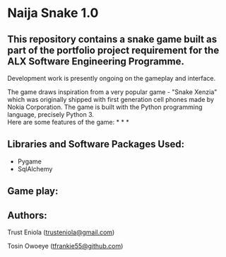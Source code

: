 # Naija Snake 1.0

## This repository contains a snake game built as part of the portfolio project requirement for the ALX Software Engineering Programme.
Development work is presently ongoing on the gameplay and interface.

The game draws inspiration from a very popular game - "Snake Xenzia" which was originally shipped with first generation cell phones made by Nokia Corporation.
The game is built with the Python programming language, precisely Python 3.                                                                                                
Here are some features of the game:
*
*
*
## Libraries and Software Packages Used:
* Pygame
* SqlAlchemy

## Game play:


## Authors:
Trust Eniola (trusteniola@gmail.com)
                                                                                                                                      
Tosin Owoeye (tfrankie55@github.com)
